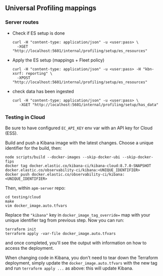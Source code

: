 ## Universal Profiling mappings

### Server routes

* Check if ES setup is done

      curl -H "content-type: application/json" -u <user:pass> \
        -XGET "http://localhost:5601/internal/profiling/setup/es_resources"

* Apply the ES setup (mappings + Fleet policy)

      curl -H "content-type: application/json" -u <user:pass> -H "kbn-xsrf: reporting" \
        -XPOST "http://localhost:5601/internal/profiling/setup/es_resources"

* check data has been ingested

      curl -H "content-type: application/json" -u <user:pass> \
         -XGET "http://localhost:5601/internal/profiling/setup/has_data"
    

### Testing in Cloud

Be sure to have configured `EC_API_KEY` env var with an API key for Cloud (ESS).

Build and push a Kibana image with the latest changes.
Choose a unique identifier for the build, then:

```
node scripts/build --docker-images --skip-docker-ubi --skip-docker-fips
docker tag docker.elastic.co/kibana-ci/kibana-cloud:8.7.0-SNAPSHOT docker.elastic.co/observability-ci/kibana:<UNIQUE_IDENTIFIER>
docker push docker.elastic.co/observability-ci/kibana:<UNIQUE_IDENTIFIER>
```

Then, within `apm-server` repo:

```
cd testing/cloud
make
vim docker_image.auto.tfvars
```

Replace the `"kibana"` key in `docker_image_tag_override=` map with your unique identifier tag from previous step.
Now you can run:

```
terraform init
terraform apply -var-file docker_image.auto.tfvars
```

and once completed, you'll see the output with information on how to access the deployment.

When changing code in Kibana, you don't need to tear down the Terraform deployment, simply update the `docker_image.auto.tfvars`
with the new tag and run `terraform apply ...` as above: this will update Kibana.
